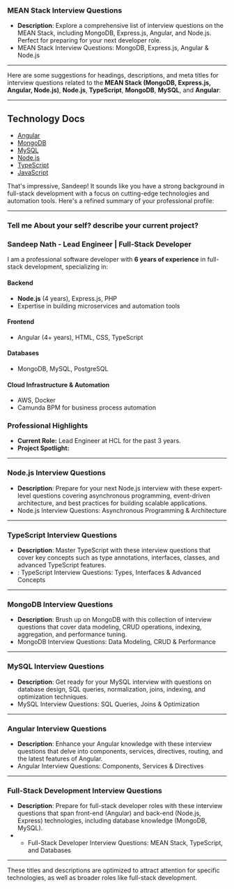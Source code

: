 ### MEAN Stack Interview Questions

- **Description**: Explore a comprehensive list of interview questions on the MEAN Stack, including MongoDB, Express.js, Angular, and Node.js. Perfect for preparing for your next developer role.
-  MEAN Stack Interview Questions: MongoDB, Express.js, Angular & Node.js
---

Here are some suggestions for headings, descriptions, and meta titles for interview questions related to the **MEAN Stack (MongoDB, Express.js, Angular, Node.js)**, **Node.js**, **TypeScript**, **MongoDB**, **MySQL**, and **Angular**:

---
## Technology Docs

- [Angular](Angular.md)  
- [MongoDB](MongoDB.md)  
- [MySQL](Mysql.md)  
- [Node.js](Node-Js.md)  
- [TypeScript](TypeScript.md)  
- [JavaScript](JavaScript.md)  



That's impressive, Sandeep! It sounds like you have a strong background in full-stack development with a focus on cutting-edge technologies and automation tools. Here's a refined summary of your professional profile:

---
### **Tell me About your self? describe your current project?**
### **Sandeep Nath - Lead Engineer | Full-Stack Developer**  
I am a professional software developer with **6 years of experience** in full-stack development, specializing in:  

#### **Backend**  
- **Node.js** (4 years), Express.js, PHP  
- Expertise in building microservices and automation tools  
 
#### **Frontend**  
- Angular (4+ years), HTML, CSS, TypeScript  

#### **Databases**  
- MongoDB, MySQL, PostgreSQL  

#### **Cloud Infrastructure & Automation**  
- AWS, Docker  
- Camunda BPM for business process automation  

### **Professional Highlights**  
- **Current Role:** Lead Engineer at HCL for the past 3 years.  
- **Project Spotlight:**  




---

### Node.js Interview Questions

- **Description**: Prepare for your next Node.js interview with these expert-level questions covering asynchronous programming, event-driven architecture, and best practices for building scalable applications.
-  Node.js Interview Questions: Asynchronous Programming & Architecture

---

### TypeScript Interview Questions

- **Description**: Master TypeScript with these interview questions that cover key concepts such as type annotations, interfaces, classes, and advanced TypeScript features.
- : TypeScript Interview Questions: Types, Interfaces & Advanced Concepts

---

### MongoDB Interview Questions

- **Description**: Brush up on MongoDB with this collection of interview questions that cover data modeling, CRUD operations, indexing, aggregation, and performance tuning.
-  MongoDB Interview Questions: Data Modeling, CRUD & Performance

---

### MySQL Interview Questions

- **Description**: Get ready for your MySQL interview with questions on database design, SQL queries, normalization, joins, indexing, and optimization techniques.
-  MySQL Interview Questions: SQL Queries, Joins & Optimization

---

### Angular Interview Questions

- **Description**: Enhance your Angular knowledge with these interview questions that delve into components, services, directives, routing, and the latest features of Angular.
-  Angular Interview Questions: Components, Services & Directives

---

### Full-Stack Development Interview Questions

- **Description**: Prepare for full-stack developer roles with these interview questions that span front-end (Angular) and back-end (Node.js, Express) technologies, including database knowledge (MongoDB, MySQL).
- * Full-Stack Developer Interview Questions: MEAN Stack, TypeScript, and Databases

---

These titles and descriptions are optimized to attract attention for specific technologies, as well as broader roles like full-stack development.